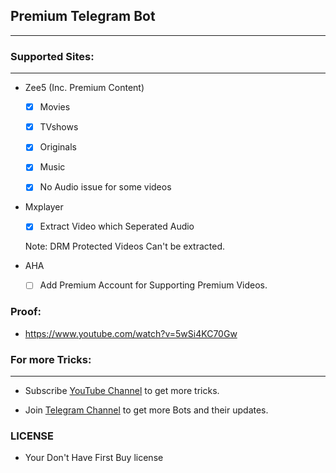## Premium Telegram Bot
---

### Supported Sites:
---

- Zee5 (Inc. Premium Content)
   
  - [x] Movies

  - [x] TVshows

  - [x] Originals

  - [x] Music

  - [x] No Audio issue for some videos

- Mxplayer

  - [x] Extract Video which Seperated Audio
  
   Note: DRM Protected Videos Can't be extracted.

- AHA 

  - [ ] Add Premium Account for Supporting Premium Videos. 
  
### Proof:

  - https://www.youtube.com/watch?v=5wSi4KC70Gw
  
### For more Tricks:
---
  - Subscribe [YouTube Channel](https://www.youtube.com/c/cvatricks) to get more tricks.
  
  - Join [Telegram Channel](https://t.me/Super_botz) to get more Bots and their updates.

### LICENSE
- Your Don't Have First Buy license 

